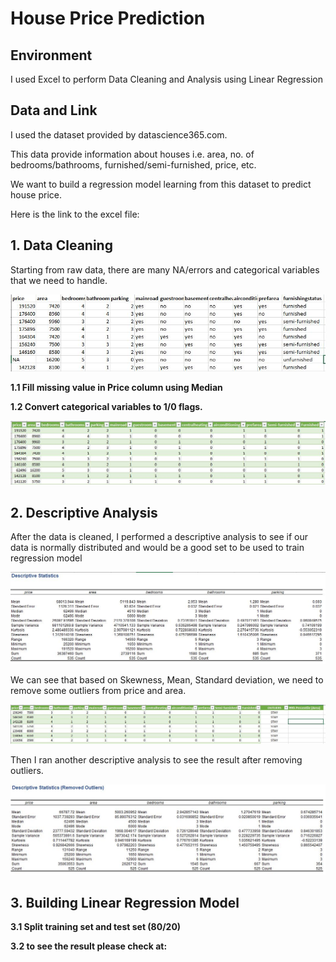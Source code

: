 # House Price Prediction 

## Environment
I used Excel to perform Data Cleaning and Analysis using Linear Regression

## Data and Link
I used the dataset provided by datascience365.com. 

This data provide information about houses i.e. area, no. of bedrooms/bathrooms, furnished/semi-furnished, price, etc.

We want to build a regression model learning from this dataset to predict house price.

Here is the link to the excel file:

## 1. Data Cleaning

Starting from raw data, there are many NA/errors and categorical variables that we need to handle.

![rawdata](./image/rawdata.JPG)

**1.1 Fill missing value in Price column using Median**

**1.2 Convert categorical variables to 1/0 flags.**

![cleaneddata](./image/datacleaned.JPG)

## 2. Descriptive Analysis

After the data is cleaned, I performed a descriptive analysis to see if our data is normally distributed and would be a good set to be used to train regression model

![des1](./image/descriptive1.JPG)

We can see that based on Skewness, Mean, Standard deviation, we need to remove some outliers from price and area.

![out](./image/dataoutlier.JPG)

Then I ran another descriptive analysis to see the result after removing outliers.

![des2](./image/descriptive2.JPG)

## 3. Building Linear Regression Model

**3.1 Split training set and test set (80/20)**

**3.2 to see the result please check at:**
